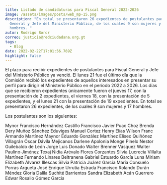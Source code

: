 ```yaml
---
title: Listado de candidaturas para Fiscal General 2022-2026
image: /assets/images/posts/web_mp-15.png
description: "En total se presentaron 26 expedientes de postulantes para Fiscal
  General y Jefe del Ministerio Público, de los cuales 9 son mujeres y 17
  hombres. "
autor: Rodrigo Boror
correo: justicia@redciudadana.org.gt
tags:
  - Blog
date: 2022-02-22T17:01:56.769Z
highlight: false
---
```

El plazo para recibir expedientes de postulantes para Fiscal General y Jefe del Ministerio Público ya venció. El lunes 21 fue el último día que la Comisión recibió los expedientes de aquellos interesados en presentar su perfil para dirigir el Ministerio Público en el período 2022 a 2026. Los días que se recibieron expedientes únicamente fueron el jueves 17, con la presentación de 2 expedientes, el viernes 18, con la presentación de 5 expedientes, y el lunes 21 con la presentación de 19 expedientes. En total se presentaron 26 expedientes, de los cuales 9 son mujeres y 17 hombres. 


Los postulantes son los siguientes: 

Mynor Francisco Hernández Castillo 
Francisco Javier Puac Choz 
Brenda Dery Muñoz Sánchez
Eduviges Manuel Cortez 
Henry Elías Wilson
Franc Armando Martínez
Maynor Eduardo González Martínez
Eliseo Quiñónez Villagrán
Óscar Dávila Mejicanos
Darlene Apolonia Monge Pinelo
Nestor Guilebaldo de León 
Jorge Luis Donado
Walter Brenner Vásquez
Walter Paulino Jiménez Texaj
Nidia Arévalo Flores Corzantes
Silvia Lucrecia Villalta Martínez
Fernando Linares Beltranena
Gabriel Estuardo García Luna
Miriam Elizabeth Álvarez Illescas
Silvia Patricia Juárez García
María Consuelo Porras Argueta
José Enrique Urrutia Estrada
Francisco Rolando Durán Méndez
Gloria Dalila Suchité Barrientos
Sandra Elizabeth Acán Guerrero
Edwar Rosalio Gómez García